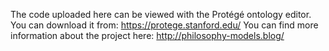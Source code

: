 The code uploaded here can be viewed with the Protégé ontology editor. You can download it from: https://protege.stanford.edu/
You can find more information about the project here: http://philosophy-models.blog/  
